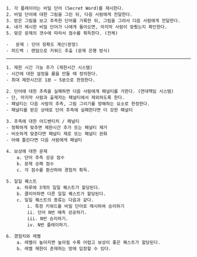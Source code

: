 	1. 각 플레이어는 비밀 단어 (Secret Word)를 제시한다.
	2. 비밀 단어에 대한 그림을 그린 뒤, 다음 사람에게 전달한다.
	3. 받은 그림을 보고 추측한 단어를 기록한 뒤, 그림을 그려서 다음 사람에게 전달한다.
	4. 내가 제시한 비밀 단어가 나에게 돌아오면, 마지막 사람이 맞췄는지 확인한다.
	5. 맞은 문제의 갯수에 따라서 점수를 획득한다. (전체)

	- 　문제 : 단어 정확도 계산(판정)
	- 피드백 : 랜덤으로 키워드 추출 (문제 은행 방식)
  ----
	1. 제한 시간 기능 추가 (제한시간 시스템)
	- 시간에 대한 설정을 룸을 만들 때 정의한다.
	- 최대 제한시간은 1분 ~ 5분으로 한정한다.

	2. 단어에 대한 추측을 실패하면 다음 사람에게 패널티를 가한다. (연대책임 시스템)
	- 단, 마지막 사람과 출제자는 패널티에서 제외하도록 한다.
	- 패널티는 다음 사람의 추측, 그림 그리기를 방해하는 요소로 한정한다.
	- 패널티를 받은 상태로 단어 추측에 실패한다면 더 강한 패널티

	3. 추측에 대한 어드벤티치 / 패널티
	- 정확하게 맞추면 제한시간 추가 또는 패널티 제거
	- 비슷하게 맞춘다면 패널티 제로 또는 패널티 완화
	- 아예 틀린다면 다음 사람에게 패널티

	4. 보상에 대한 문제
		a. 단어 추측 성공 점수
		b. 문제 승패 점수
		c. 각 점수를 환산하여 경험치 획득.

	5. 일일 퀘스트
		a. 하루에 3개의 일일 퀘스트가 할당된다.
		b. 클리어하면 다른 일일 퀘스트가 할당된다.
		c. 일일 퀘스트의 종류는 다음과 같다. 
			i. 특정 키워드를 비밀 단어로 제시하여 승리하기
			ii. 단어 N번 예측 성공하기.
			iii. N번 승리하기.
			iv. N번 플레이하기.

	6. 경험치와 레벨
		a. 레벨이 높아지면 높아질 수록 어렵고 보상이 좋은 퀘스트가 할당된다.
		b. 레벨 제한이 존재하는 방에 입장할 수 있다.

